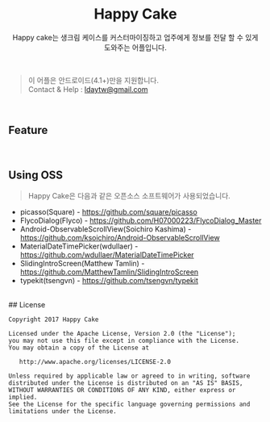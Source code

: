 <h1 align=center>Happy Cake</h1>
<p align=center>Happy cake는 생크림 케이스를 커스터마이징하고 업주에게 정보를 전달 할 수 있게 도와주는 어플입니다.</p>
<br>

>이 어플은 안드로이드(4.1+)만을 지원합니다.<br>
>Contact & Help : ldaytw@gmail.com


<br>

## Feature
<ul>
</ul>

<br>

## Using OSS
>Happy Cake은 다음과 같은 오픈소스 소프트웨어가 사용되었습니다.

<ul>
  <li>picasso(Square) - <a href=https://github.com/square/picasso>https://github.com/square/picasso</a></li>
  <li>FlycoDialog(Flyco) - <a href=https://github.com/H07000223/FlycoDialog_Master>https://github.com/H07000223/FlycoDialog_Master</a></li>
  <li>Android-ObservableScrollView(Soichiro Kashima) - <a href=https://github.com/ksoichiro/Android-ObservableScrollView>https://github.com/ksoichiro/Android-ObservableScrollView</a></li>
  <li>MaterialDateTimePicker(wdullaer) - <a href=https://github.com/wdullaer/MaterialDateTimePicker>https://github.com/wdullaer/MaterialDateTimePicker</a></li>
  <li>SlidingIntroScreen(Matthew Tamlin) - <a href=https://github.com/MatthewTamlin/SlidingIntroScreen>https://github.com/MatthewTamlin/SlidingIntroScreen</a></li>
  <li>typekit(tsengvn) - <a href=https://github.com/tsengvn/typekit>https://github.com/tsengvn/typekit</a></li>
</ul>

<br>
## License

    Copyright 2017 Happy Cake

    Licensed under the Apache License, Version 2.0 (the "License");
    you may not use this file except in compliance with the License.
    You may obtain a copy of the License at

       http://www.apache.org/licenses/LICENSE-2.0

    Unless required by applicable law or agreed to in writing, software
    distributed under the License is distributed on an "AS IS" BASIS,
    WITHOUT WARRANTIES OR CONDITIONS OF ANY KIND, either express or implied.
    See the License for the specific language governing permissions and
    limitations under the License.

